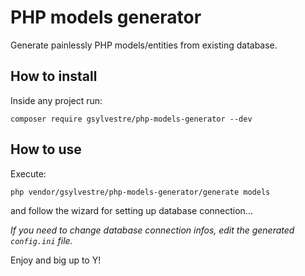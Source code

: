 # PHP models generator
Generate painlessly PHP models/entities from existing database.

## How to install
Inside any project run:
```
composer require gsylvestre/php-models-generator --dev
```

## How to use
Execute:
```
php vendor/gsylvestre/php-models-generator/generate models
```
and follow the wizard for setting up database connection... 

*If you need to change database connection infos, edit the generated `config.ini` file.*


Enjoy and big up to Y!